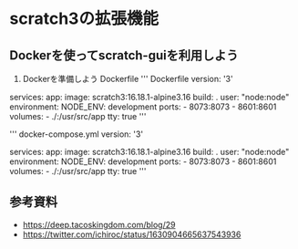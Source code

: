 # scratch3の拡張機能

## Dockerを使ってscratch-guiを利用しよう
1. Dockerを準備しよう
   Dockerfile
''' Dockerfile
version: '3'

services:
  app:
    image: scratch3:16.18.1-alpine3.16
    build: .
    user: "node:node"
    environment:
      NODE_ENV: development
    ports:
      - 8073:8073
      - 8601:8601
    volumes:
      - ./:/usr/src/app
    tty: true
'''

''' docker-compose.yml
version: '3'

services:
  app:
    image: scratch3:16.18.1-alpine3.16
    build: .
    user: "node:node"
    environment:
      NODE_ENV: development
    ports:
      - 8073:8073
      - 8601:8601
    volumes:
      - ./:/usr/src/app
    tty: true
'''

## 参考資料
- https://deep.tacoskingdom.com/blog/29
- https://twitter.com/ichiroc/status/1630904665637543936
